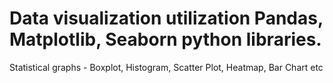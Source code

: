 # Data visualization utilization Pandas, Matplotlib, Seaborn python libraries. 
  Statistical graphs - Boxplot, Histogram, Scatter Plot, Heatmap, Bar Chart etc

